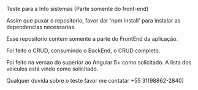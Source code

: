 <!-- Esse trabalho foi feito por Jonnathan Cruz, Desenvolvedor Mobile e FullStack -->

Teste para a Info sistemas (Parte somente do front-end)

Assim que puxar o repositorio, favor dar 'npm install' para instalar as dependencias necessarias.

Esse repositorio contem somente a parte do FrontEnd da aplicação.

Foi feito o CRUD, consumindo o BackEnd, o CRUD completo.

Foi feito na versao do superior ao Angular 5+ como solicitado.
A lista dos veiculos está vindo como solicitado.

Qualquer duvida sobre o teste favor me contatar +55 31(98862-2840)
